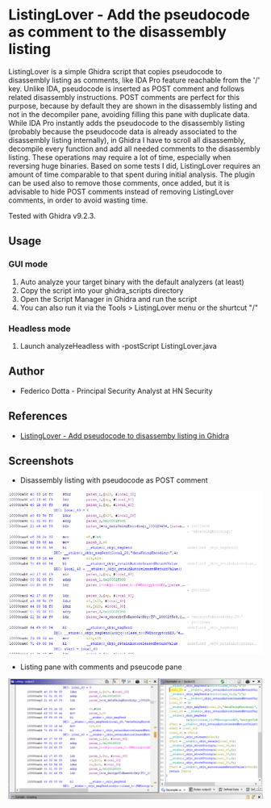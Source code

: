 # ListingLover - Add the pseudocode as comment to the disassembly listing

ListingLover is a simple Ghidra script that copies pseudocode to disassembly listing as comments, like IDA Pro feature reachable from the '/' key. Unlike IDA, pseudocode is inserted as POST comment and follows related disassembly instructions. POST comments are perfect for this purpose, because by default they are shown in the disassembly listing and not in the decompiler pane, avoiding filling this pane with duplicate data. While IDA Pro instantly adds the pseudocode to the disassembly listing (probably because the pseudocode data is already associated to the disassembly listing internally), in Ghidra I have to scroll all disassembly, decompile every function and add all needed comments to the disassembly listing. These operations may require a lot of time, especially when reversing huge binaries. Based on some tests I did, ListingLover requires an amount of time comparable to that spent during initial analysis. The plugin can be used also to remove those comments, once added, but it is advisable to hide POST comments instead of removing ListingLover comments, in order to avoid wasting time.

Tested with Ghidra v9.2.3.

## Usage

### GUI mode
1.	Auto analyze your target binary with the default analyzers (at least)
2.	Copy the script into your ghidra_scripts directory
3.	Open the Script Manager in Ghidra and run the script
4.	You can also run it via the Tools > ListingLover menu or the shurtcut "/"
 
### Headless mode
1.	Launch analyzeHeadless with -postScript ListingLover.java

## Author
- Federico Dotta -  Principal Security Analyst at HN Security

## References
- [ListingLover - Add pseudocode to disassemby listing in Ghidra](https://security.humanativaspa.it/listinglover-add-pseudocode-to-disassemby-listing-in-ghidra/)

## Screenshots
- Disassembly listing with pseudocode as POST comment

![Disassembly listing with pseudocode as POST comment](images/ListingLover1.PNG)

- Listing pane with comments and pseucode pane

![Listing pane with comments and pseucode pane](images/ListingLover2.PNG)
